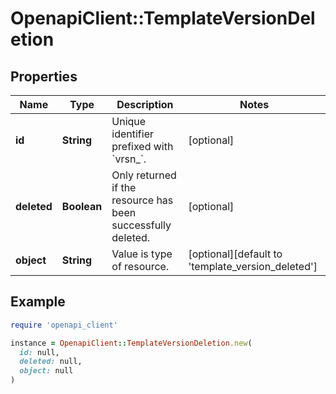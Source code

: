 # OpenapiClient::TemplateVersionDeletion

## Properties

| Name | Type | Description | Notes |
| ---- | ---- | ----------- | ----- |
| **id** | **String** | Unique identifier prefixed with &#x60;vrsn_&#x60;. | [optional] |
| **deleted** | **Boolean** | Only returned if the resource has been successfully deleted. | [optional] |
| **object** | **String** | Value is type of resource. | [optional][default to &#39;template_version_deleted&#39;] |

## Example

```ruby
require 'openapi_client'

instance = OpenapiClient::TemplateVersionDeletion.new(
  id: null,
  deleted: null,
  object: null
)
```


